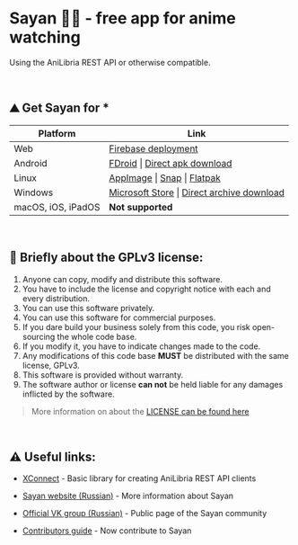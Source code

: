 <!-- TODO: FIX LINKS AFTER FIRST RELEASE -->

# Sayan 🏴‍☠️ - free app for anime watching

Using the AniLibria REST API or otherwise compatible.

<br />

## ⛰️ Get Sayan for \*

| Platform           | Link                                                                                                                                                |
| ------------------ | --------------------------------------------------------------------------------------------------------------------------------------------------- |
| Web                | [Firebase deployment](https://github.com/maxqwars/xconnect)                                                                                         |
| Android            | [FDroid](https://github.com/maxqwars/xconnect) \| [Direct apk download](https://github.com/maxqwars/xconnect)                                       |
| Linux              | [AppImage](https://github.com/maxqwars/xconnect) \| [Snap](https://github.com/maxqwars/xconnect) \| [Flatpak](https://github.com/maxqwars/xconnect) |
| Windows            | [Microsoft Store](https://github.com/maxqwars/xconnect) \| [Direct archive download](https://github.com/maxqwars/xconnect)                          |
| macOS, iOS, iPadOS | **Not supported**                                                                                                                                   |

<br />

## 📜 Briefly about the GPLv3 license:

1. Anyone can copy, modify and distribute this software.
2. You have to include the license and copyright notice with each and every distribution.
3. You can use this software privately.
4. You can use this software for commercial purposes.
5. If you dare build your business solely from this code, you risk open-sourcing the whole code base.
6. If you modify it, you have to indicate changes made to the code.
7. Any modifications of this code base **MUST** be distributed with the same license, GPLv3.
8. This software is provided without warranty.
9. The software author or license **can not** be held liable for any damages inflicted by the software.

> More information on about the [LICENSE can be found here](/LICENSE)

<br />

## ⚠️ Useful links:

- [XConnect](https://github.com/maxqwars/xconnect) - Basic library for creating AniLibria REST API clients

- [Sayan website (Russian)](https://maxqwars.github.io/sayan) - More information about Sayan

- [Official VK group (Russian)](https://vk.com/sayan-app) - Public page of the Sayan community

- [Contributors guide](https://maxqwars.github.io/sayan) - Now contribute to Sayan
